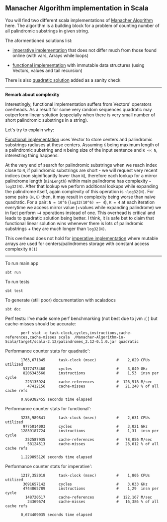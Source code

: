 ## Manacher Algorithm implementation in Scala


You will find two different scala implementations of [Manacher Algorithm](https://en.wikipedia.org/wiki/Longest_palindromic_substring#Manacher.27s_algorithm) here. The algorithm is a building block for a problem of counting number of all palindromic substrings in given string.


The aformentioned solutions list:

- [imperative implementation](https://github.com/int8/Manacher-Algorithm-in-Scala/blob/master/src/main/scala/solvers/ImperativeLinear.scala) that does not differ much from those found online (with vars, Arrays while loops)

- [functional implementation](https://github.com/int8/Manacher-Algorithm-in-Scala/blob/master/src/main/scala/solvers/FunctionalLinearImmutable.scala) with immutable data structures (using Vectors, values and tail recursion)


There is also [quadratic solution](https://github.com/int8/Manacher-Algorithm-in-Scala/blob/master/src/main/scala/solvers/Quadratic.scala) added as a sanity check  


---
**Remark about complexity**

Interestingly, functional implementation suffers from Vectors' operators overheads. As a result for some very random sequences quadratic may outperform linear solution (especially when there is very small number of short palindromic substrings in a string).

Let's try to explain why:

[Functional implementation](https://github.com/int8/Manacher-Algorithm-in-Scala/blob/master/src/main/scala/solvers/FunctionalLinearImmutable.scala) uses Vector to store centers and palindromic substrings radiuses at these centers. Assuming ```K``` being maximum length of a palindromic substring and ```N``` being size of the input sentence and ```K << N```, interesting thing happens:

At the very end of search for palindromic substrings when we reach index close to ```N```, if palindromic substrings are short - we will request very recent indices (non siginificantly lower than ```N```), therefore each lookup for a mirror palindrome length (```minLength```) within main palindrome has complexity ```~ log32(N)```. After that lookup we perform additional lookups while expanding the palindrome itself, again complexity of this operation is ```~log32(N)```. For some pairs ```(N,K)``` then, it may result in complexity being worse than naive quadratic. For a pair: ```N = 10^6``` (```log32(10^6) =~ 4```), ```K = 4``` at each iteration everytime we access mirror value (+values while expanding palindrome) we in fact perform ```~4``` operations instead of one. This overhead is critical and leads to quadratic solution being better. I think, it is safe bet to claim that functional linear solution wins whenever there is lots of palindromic substrings + they are much longer than ```log32(N)```.

This overhead does not hold for  [imperative implementation](https://github.com/int8/Manacher-Algorithm-in-Scala/blob/master/src/main/scala/solvers/ImperativeLinear.scala) where mutable arrays are used for centers/palindromes storage with constant access complexity ```O(1)```


---

To run main app
```
sbt run
```

To run tests
```
sbt test
```


To generate (still poor) documentation with scaladocs
```
sbt doc
```

Perf tests:
I've made some perf benchmarking (not best due to jvm :( ) but cache-misses should be accurate:

```
       perf stat -e task-clock,cycles,instructions,cache-references,cache-misses scala  /Manacher-Algorithm-in-Scala/target/scala-2.12/palindromes_2.12-0.1.0.jar quadratic
```

 Performance counter stats for quadratic':

```
       1763,671845      task-clock (msec)         #    2,029 CPUs utilized          
        5377473460      cycles                    #    3,049 GHz                    
        8206343568      instructions              #    1,53  insn per cycle         
         223135924      cache-references          #  126,518 M/sec                  
          47412156      cache-misses              #   21,248 % of all cache refs    

       0,869382455 seconds time elapsed
```

 Performance counter stats for functional':

```
       3235,989841      task-clock (msec)         #    2,631 CPUs utilized          
        9775014003      cycles                    #    3,021 GHz                    
       12839187724      instructions              #    1,31  insn per cycle         
         252587935      cache-references          #   78,056 M/sec                  
          58124513      cache-misses              #   23,012 % of all cache refs    

       1,229895126 seconds time elapsed
```

Performance counter stats for imperative':

```
       1217,352018      task-clock (msec)         #    1,805 CPUs utilized          
        3691657142      cycles                    #    3,033 GHz                    
        4744865789      instructions              #    1,29  insn per cycle         
         148720517      cache-references          #  122,167 M/sec                  
          24369674      cache-misses              #   16,386 % of all cache refs    

       0,674409035 seconds time elapsed
```
